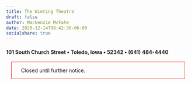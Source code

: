 ```yaml
---
title: The Wieting Theatre
draft: false
author: Mackenzie McFate
date: 2020-12-14T08:42:30-06:00
socialshare: true
---
```


#### 101 South Church Street &bullet; Toledo, Iowa &bullet; 52342 &bullet; (641) 484-4440

<div class="centered">
  <div style="border:1px solid red; padding:1em; margin:1em;">
    </i>&nbsp;&nbsp;&nbsp;Closed until further notice.&nbsp;&nbsp;&nbsp;</i>
  </div>
  
